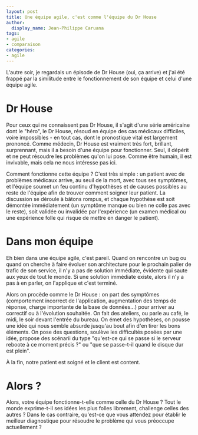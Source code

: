 ```yaml
---
layout: post
title: Une équipe agile, c'est comme l'équipe du Dr House
author:
  display_name: Jean-Philippe Caruana
tags:
- agile
- comparaison
categories:
- agile
---
```


L'autre soir, je regardais un épisode de Dr House (oui, ça arrive) et j'ai été frappé par la similitude entre le fonctionnement de son équipe et celui d'une équipe agile.

# Dr House

Pour ceux qui ne connaissent pas Dr House, il s'agit d'une série américaine dont le "héro", le Dr House, résoud en équipe des cas médicaux difficiles, voire impossibles - en tout cas, dont le pronostique vital est largement prononcé. Comme médecin, Dr House est vraiment très fort, brillant, surprennant, mais il a besoin d'une équipe pour fonctionner. Seul, il dépérit et ne peut résoudre les problèmes qu'on lui pose. Comme être humain, il est invivable, mais cela ne nous intéresse pas ici.

Comment fonctionne cette équipe ? C'est très simple : un patient avec de problèmes médicaux arrive, au seuil de la mort, avec tous ses symptômes, et l'équipe soumet un feu continu d'hypothèses et de causes possibles au reste de l'équipe afin de trouver comment soigner leur patient. La discussion se déroule à bâtons rompus, et chaque hypothèse est soit démontée immédiatement (un symptôme manque ou bien ne colle pas avec le reste), soit validée ou invalidée par l'expérience  (un examen médical ou une expérience folle qui risque de mettre en danger le patient).

# Dans mon équipe

Eh bien dans une équipe agile, c'est pareil. Quand on rencontre un bug ou quand on cherche à faire évoluer son architecture pour le prochain palier de trafic de son service, il n'y a pas de solution immédiate, évidente qui saute aux yeux de tout le monde. Si une solution immédiate existe, alors il n'y a pas à en parler, on l'applique et c'est terminé.

Alors on procède comme le Dr House : on part des symptômes (comportement incorrect de l'application, augmentation des temps de réponse, charge importante de la base de données...) pour arriver au correctif ou à l'évolution souhaitée. On fait des ateliers, ou parle au café, le midi, le soir devant l'entrée du bureau. On émet des hypothèses, on pousse une idée qui nous semble absurde jusqu'au bout afin d'en tirer les bons éléments. On pose des questions, soulève les difficultés posées par une idée, propose des scénarii du type "qu'est-ce qui se passe si le serveur reboote à ce moment précis ?" ou "que se passe-t-il quand le disque dur est plein".

À la fin, notre patient est soigné et le client est content.

# Alors ?
Alors, votre équipe fonctionne-t-elle comme celle du Dr House ? Tout le monde exprime-t-il ses idées les plus folles librement, challenge celles des autres ? Dans le cas contraire, qu'est-ce que vous attendez pour établir le meilleur diagnostique pour résoudre le problème qui vous préoccupe actuellement ?
